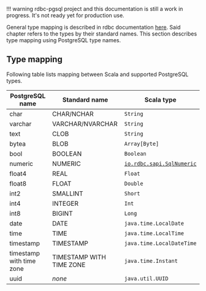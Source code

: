 <!---
 ! Copyright 2016-2017 rdbc contributors
 !
 ! Licensed under the Apache License, Version 2.0 (the "License");
 ! you may not use this file except in compliance with the License.
 ! You may obtain a copy of the License at
 !
 !     http://www.apache.org/licenses/LICENSE-2.0
 !
 ! Unless required by applicable law or agreed to in writing, software
 ! distributed under the License is distributed on an "AS IS" BASIS,
 ! WITHOUT WARRANTIES OR CONDITIONS OF ANY KIND, either express or implied.
 ! See the License for the specific language governing permissions and
 ! limitations under the License. 
 -->
!!! warning
    rdbc-pgsql project and this documentation is still a work in progress.
    It's not ready yet for production use.

General type mapping is described in rdbc documentation
[here](http://docs.api.rdbc.io/scala/types/data_types.md). Said chapter refers
to the types by their standard names. This section describes type mapping using
PostgreSQL type names.

## Type mapping

Following table lists mapping between Scala and supported PostgreSQL types.

| PostgreSQL name           | Standard name            | Scala type   |
|---------------------------|--------------------------|--------------|
| char                      | CHAR/NCHAR               | `String`     |
| varchar                   | VARCHAR/NVARCHAR         | `String`     |
| text                      | CLOB                     | `String`     |
| bytea                     | BLOB                     | `Array[Byte]`|
| bool                      | BOOLEAN                  | `Boolean`|
| numeric                   | NUMERIC                  | [`io.rdbc.sapi.SqlNumeric`]()|
| float4                    | REAL                     | `Float`|
| float8                    | FLOAT                    | `Double`|
| int2                      | SMALLINT                 | `Short`|
| int4                      | INTEGER                  | `Int`|
| int8                      | BIGINT                   | `Long`|
| date                      | DATE                     | `java.time.LocalDate`|
| time                      | TIME                     | `java.time.LocalTime`|
| timestamp                 | TIMESTAMP                | `java.time.LocalDateTime` |
| timestamp with time zone  | TIMESTAMP WITH TIME ZONE | `java.time.Instant`|
| uuid                      | *none*                   | `java.util.UUID` |
